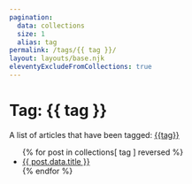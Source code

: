 ```yaml
---
pagination:
  data: collections
  size: 1
  alias: tag
permalink: /tags/{{ tag }}/
layout: layouts/base.njk
eleventyExcludeFromCollections: true
---
```

<h1>Tag: {{ tag }}</h1>
<p>A list of articles that have been tagged: <a href="/tags/{{ tag }}/">{{tag}}</a>

<ul class="mainmenu">
{% for post in collections[ tag ] reversed %}
  <li><a href="{{ post.url }}">{{ post.data.title }}</a></li>
{% endfor %}
</ul>

